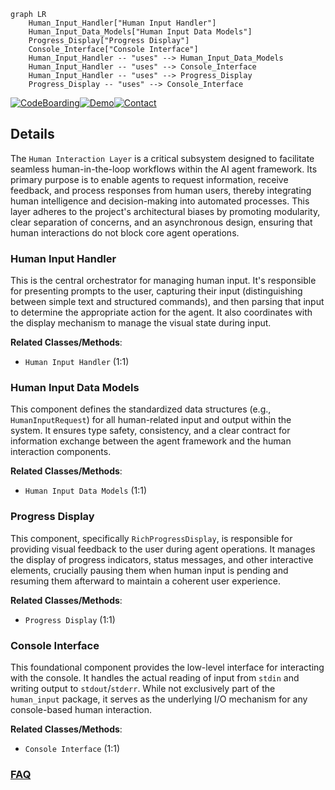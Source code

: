```mermaid
graph LR
    Human_Input_Handler["Human Input Handler"]
    Human_Input_Data_Models["Human Input Data Models"]
    Progress_Display["Progress Display"]
    Console_Interface["Console Interface"]
    Human_Input_Handler -- "uses" --> Human_Input_Data_Models
    Human_Input_Handler -- "uses" --> Console_Interface
    Human_Input_Handler -- "uses" --> Progress_Display
    Progress_Display -- "uses" --> Console_Interface
```

[![CodeBoarding](https://img.shields.io/badge/Generated%20by-CodeBoarding-9cf?style=flat-square)](https://github.com/CodeBoarding/CodeBoarding)[![Demo](https://img.shields.io/badge/Try%20our-Demo-blue?style=flat-square)](https://www.codeboarding.org/demo)[![Contact](https://img.shields.io/badge/Contact%20us%20-%20contact@codeboarding.org-lightgrey?style=flat-square)](mailto:contact@codeboarding.org)

## Details

The `Human Interaction Layer` is a critical subsystem designed to facilitate seamless human-in-the-loop workflows within the AI agent framework. Its primary purpose is to enable agents to request information, receive feedback, and process responses from human users, thereby integrating human intelligence and decision-making into automated processes. This layer adheres to the project's architectural biases by promoting modularity, clear separation of concerns, and an asynchronous design, ensuring that human interactions do not block core agent operations.

### Human Input Handler
This is the central orchestrator for managing human input. It's responsible for presenting prompts to the user, capturing their input (distinguishing between simple text and structured commands), and then parsing that input to determine the appropriate action for the agent. It also coordinates with the display mechanism to manage the visual state during input.


**Related Classes/Methods**:

- `Human Input Handler` (1:1)


### Human Input Data Models
This component defines the standardized data structures (e.g., `HumanInputRequest`) for all human-related input and output within the system. It ensures type safety, consistency, and a clear contract for information exchange between the agent framework and the human interaction components.


**Related Classes/Methods**:

- `Human Input Data Models` (1:1)


### Progress Display
This component, specifically `RichProgressDisplay`, is responsible for providing visual feedback to the user during agent operations. It manages the display of progress indicators, status messages, and other interactive elements, crucially pausing them when human input is pending and resuming them afterward to maintain a coherent user experience.


**Related Classes/Methods**:

- `Progress Display` (1:1)


### Console Interface
This foundational component provides the low-level interface for interacting with the console. It handles the actual reading of input from `stdin` and writing output to `stdout`/`stderr`. While not exclusively part of the `human_input` package, it serves as the underlying I/O mechanism for any console-based human interaction.


**Related Classes/Methods**:

- `Console Interface` (1:1)




### [FAQ](https://github.com/CodeBoarding/GeneratedOnBoardings/tree/main?tab=readme-ov-file#faq)